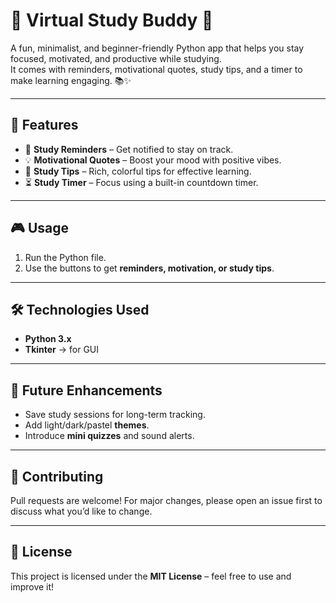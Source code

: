 # 🌟 Virtual Study Buddy 🌟

A fun, minimalist, and beginner-friendly Python app that helps you stay focused, motivated, and productive while studying.  
It comes with reminders, motivational quotes, study tips, and a timer to make learning engaging. 📚✨  

---

## 🚀 Features

- 📝 **Study Reminders** – Get notified to stay on track.  
- 💡 **Motivational Quotes** – Boost your mood with positive vibes.  
- 📖 **Study Tips** – Rich, colorful tips for effective learning.  
- ⏳ **Study Timer** – Focus using a built-in countdown timer.  


---

## 🎮 Usage

1. Run the Python file.  
2. Use the buttons to get **reminders, motivation, or study tips**.  
---

## 🛠️ Technologies Used

- **Python 3.x**  
- **Tkinter** → for GUI  

---

## 🔮 Future Enhancements

- Save study sessions for long-term tracking.  
- Add light/dark/pastel **themes**.  
- Introduce **mini quizzes** and sound alerts.  

---

## 🤝 Contributing

Pull requests are welcome! For major changes, please open an issue first to discuss what you’d like to change.  

---

## 📜 License

This project is licensed under the **MIT License** – feel free to use and improve it!  
